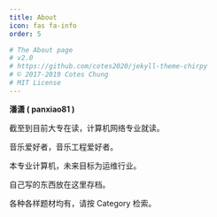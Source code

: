 ```yaml
---
title: About
icon: fas fa-info
order: 5

# The About page
# v2.0
# https://github.com/cotes2020/jekyll-theme-chirpy
# © 2017-2019 Cotes Chung
# MIT License
---
```


**潘潇 ( panxiao81 )**

截至到目前大专在读，计算机网络专业就读。

音乐爱好者，音乐工程爱好者。

本专业计算机，未来目标为运维行业。

自己写的东西放在这里存档。

各种各样题材均有，请按 Category 检索。